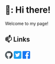 
# 👋: Hi there!
Welcome to my page!
              
## :mailbox: Links
<!-- [![name](link to image on GH)](link to your URL) -->
<!-- /assets/images/electrocat.png -->
[![Github](images/gh.png)](https://ivan100kg.github.io/)
[![Twitter](images/tw.png)](https://twitter.com/Ivan100kg)
[![Facebook](images/fb.png)](https://facebook.com/profile.php?id=100007209557127)
